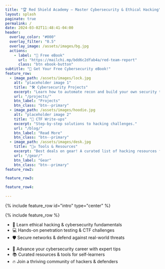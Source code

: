 ```yaml
---
title: "🏆 Red Shield Academy – Master Cybersecurity & Ethical Hacking"
layout: splash
paginate: true
permalink: /
date: 2024-03-02T11:48:41-04:00
header:
  overlay_color: "#000"
  overlay_filter: "0.5"
  overlay_image: /assets/images/bg.jpg
  actions:
    - label: "🚀 Free eBook"
      url: "https://mailchi.mp/bdd6c2dfab4a/red-team-report"
      class: "btn ebook-button"
subtitle: "🎁 Get Your Free Cybersecurity eBook!"
feature_row:
  - image_path: /assets/images/lock.jpg
    alt: "placeholder image 1"
    title: "🛠 Cybersecurity Projects"
    excerpt: "Learn how to automate recon and build your own security tools."
    url: "/projects/"
    btn_label: "Projects"
    btn_class: "btn--primary"
  - image_path: /assets/images/hoodie.jpg
    alt: "placeholder image 2"
    title: "🎯 CTF Write-ups"
    excerpt: "Step-by-step solutions to hacking challenges."
    url: "/blog/"
    btn_label: "Read More"
    btn_class: "btn--primary"
  - image_path: /assets/images/desk.jpg
    title: "🏴‍☠️ Tools & Resources"
    excerpt: "Best deals on gear! A curated list of hacking resources for self-learners."
    url: "/gear/"
    btn_label: "Gear"
    btn_class: "btn--primary"
feature_row2:

feature_row3:

feature_row4:
 
---
```


{% include feature_row id="intro" type="center" %}

{% include feature_row %}

<div class="excerpt-columns">
  <ul>
    <li>🔐 Learn ethical hacking & cybersecurity fundamentals</li>
    <li>💻 Hands-on penetration testing & CTF challenges</li>
    <li>🛡️ Secure networks & defend against real-world threats</li>
  </ul>
  <ul>
    <li>🚀 Advance your cybersecurity career with expert tips</li>
    <li>📚 Curated resources & tools for self-learners</li>
    <li>🔥 Join a thriving community of hackers & defenders</li>
  </ul>
</div>

